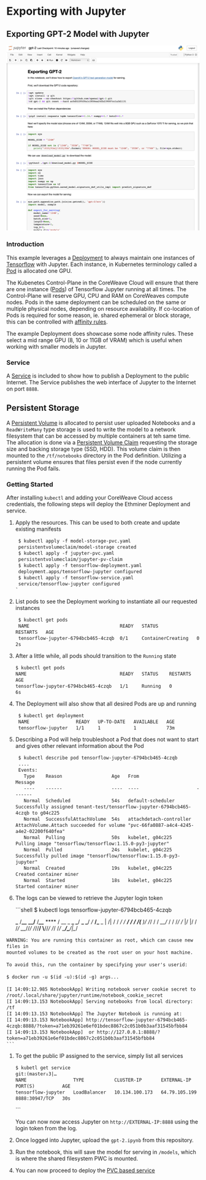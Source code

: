# Exporting with Jupyter

## Exporting GPT-2 Model with Jupyter

![Screenshot](../../../online-inference/gpt-2/jupyter-pvc/screenshot.png)

### Introduction

This example leverages a [Deployment](https://kubernetes.io/docs/concepts/workloads/controllers/deployment/) to always maintain one instances of [Tensorflow](https://www.tensorflow.org) with Jupyter. Each instance, in Kubernetes terminology called a [Pod](https://kubernetes.io/docs/concepts/workloads/pods/pod-overview/) is allocated one GPU.

The Kubenetes Control-Plane in the CoreWeave Cloud will ensure that there are one instance ([Pods](https://kubernetes.io/docs/concepts/workloads/pods/pod-overview/)) of Tensorflow Jupyter running at all times. The Control-Plane will reserve GPU, CPU and RAM on CoreWeaves compute nodes. Pods in the same deployment can be scheduled on the same or multiple physical nodes, depending on resource availability. If co-location of Pods is required for some reason, ie. shared ephemeral or block storage, this can be controlled with [affinity rules](https://kubernetes.io/docs/concepts/configuration/assign-pod-node/#affinity-and-anti-affinity).

The example Deployment does showcase some node affinity rules. These select a mid range GPU (8, 10 or 11GB of VRAM) which is useful when working with smaller models in Jupyter.

### Service

A [Service](https://kubernetes.io/docs/concepts/services-networking/service/) is included to show how to publish a Deployment to the public Internet. The Service publishes the web interface of Jupyter to the Internet on port `8888`.

## Persistent Storage

A [Persistent Volume](https://kubernetes.io/docs/concepts/storage/persistent-volumes/) is allocated to persist user uploaded Notebooks and a `ReadWriteMany` type storage is used to write the model to a network filesystem that can be accessed by multiple containers at teh same time. The allocation is done via a [Persistent Volume Claim](https://github.com/coreweave/kubernetes-cloud/tree/ed7ecb3d5786e960506bc20bb1e2d044ad914555/online-inference/gpt-2/jupyter-pvc/jupyter-pvc.yaml) requesting the storage size and backing storage type (SSD, HDD). This volume claim is then mounted to the `/tf/notebooks` directory in the Pod definition. Utilizing a persistent volume ensures that files persist even if the node currently running the Pod fails.

### Getting Started

After installing `kubectl` and adding your CoreWeave Cloud access credentials, the following steps will deploy the Ethminer Deployment and service.

1.  Apply the resources. This can be used to both create and update existing manifests

    ```
     $ kubectl apply -f model-storage-pvc.yaml
     persistentvolumeclaim/model-storage created
     $ kubectl apply -f jupyter-pvc.yaml
     persistentvolumeclaim/jupyter-pv-claim
     $ kubectl apply -f tensorflow-deployment.yaml
     deployment.apps/tensorflow-jupyter configured
     $ kubectl apply -f tensorflow-service.yaml
     service/tensorflow-jupyter configured
    `
    ```
2.  List pods to see the Deployment working to instantiate all our requested instances

    ```
     $ kubectl get pods
     NAME                                 READY   STATUS              RESTARTS   AGE
     tensorflow-jupyter-6794bcb465-4czqb  0/1     ContainerCreating   0          2s
    ```
3.  After a little while, all pods should transition to the `Running` state

    ```
    $ kubectl get pods
    NAME                                  READY   STATUS    RESTARTS   AGE
    tensorflow-jupyter-6794bcb465-4czqb   1/1     Running   0          6s
    ```
4.  The Deployment will also show that all desired Pods are up and running

    ```
     $ kubectl get deployment
     NAME                 READY   UP-TO-DATE   AVAILABLE   AGE
     tensorflow-jupyter   1/1     1            1           73m
    ```
5.  Describing a Pod will help troubleshoot a Pod that does not want to start and gives other relevant information about the Pod

    ```
     $ kubectl describe pod tensorflow-jupyter-6794bcb465-4czqb
     ....
     Events:
       Type    Reason                  Age   From                     Message
       ----    ------                  ----  ----                     -------
       Normal  Scheduled               54s   default-scheduler        Successfully assigned tenant-test/tensorflow-jupyter-6794bcb465-4czqb to g04c225
       Normal  SuccessfulAttachVolume  54s   attachdetach-controller  AttachVolume.Attach succeeded for volume "pvc-66fa0887-a4c4-4245-a4e2-02200f640fea"
       Normal  Pulling                 50s   kubelet, g04c225         Pulling image "tensorflow/tensorflow:1.15.0-py3-jupyter"
       Normal  Pulled                  24s   kubelet, g04c225         Successfully pulled image "tensorflow/tensorflow:1.15.0-py3-jupyter"
       Normal  Created                 19s   kubelet, g04c225         Created container miner
       Normal  Started                 18s   kubelet, g04c225         Started container miner
    ```
6.  The logs can be viewed to retrieve the Jupyter login token

    \`\`\`shell $ kubectl logs tensorflow-jupyter-6794bcb465-4czqb

    **\_** /**\_\_** **\_\_/** /_**\_\_**_ \*\*\*\* / \_\_ \_ **\_ \_**/ **\_ \_**/ _/_ **/\_** \_ | /| / / _/ / **/ / / /(** )/ /_/ / / _\_\_/_ / / /_/ /_ |/ |/ / /_/ \_\__//_/ /_//**/ \\**//_/ /_/ /_/ \_**/\_**/|\__/

````
WARNING: You are running this container as root, which can cause new files in
mounted volumes to be created as the root user on your host machine.

To avoid this, run the container by specifying your user's userid:

$ docker run -u $(id -u):$(id -g) args...

[I 14:09:12.985 NotebookApp] Writing notebook server cookie secret to /root/.local/share/jupyter/runtime/notebook_cookie_secret
[I 14:09:13.153 NotebookApp] Serving notebooks from local directory: /tf
[I 14:09:13.153 NotebookApp] The Jupyter Notebook is running at:
[I 14:09:13.153 NotebookApp] http://tensorflow-jupyter-6794bcb465-4czqb:8888/?token=a71eb39261e6ef01bdec8867c2c051b0b3aaf31545bfbb84
[I 14:09:13.153 NotebookApp]  or http://127.0.0.1:8888/?token=a71eb39261e6ef01bdec8867c2c051b0b3aaf31545bfbb84
```
````

1.  To get the public IP assigned to the service, simply list all services

    ```
    $ kubetl get service                                                                                                                                                                                                                               git:(master↓3|…
    NAME                 TYPE           CLUSTER-IP       EXTERNAL-IP     PORT(S)          AGE
    tensorflow-jupyter   LoadBalancer   10.134.100.173   64.79.105.199   8888:30947/TCP   30s
    ```

    \`\`\`

    You can now now access Jupyter on `http://EXTERNAL-IP:8888` using the login token from the log.
2. Once logged into Jupyter, upload the `gpt-2.ipynb` from this repository.
3. Run the notebook, this will save the model for serving in `/models`, which is where the shared filesystem PWC is mounted.
4. You can now proceed to deploy the [PVC based service](service-pvc.md)
